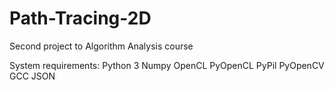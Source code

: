 # Path-Tracing-2D
Second project to Algorithm Analysis course


System requirements:
  Python 3
  Numpy
  OpenCL
  PyOpenCL
  PyPil
  PyOpenCV
  GCC
  JSON
  
